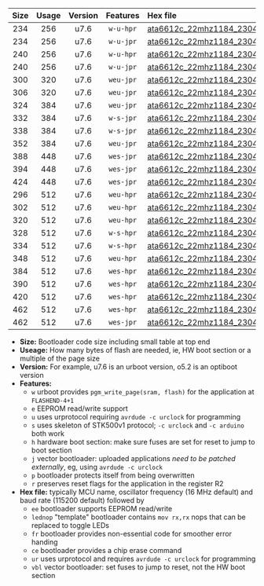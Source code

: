 |Size|Usage|Version|Features|Hex file|
|:-:|:-:|:-:|:-:|:--|
|234|256|u7.6|`w-u-hpr`|[ata6612c_22mhz1184_230400bps_ur.hex](https://raw.githubusercontent.com/stefanrueger/urboot/main//ata6612c_22mhz1184_230400bps_ur.hex)|
|234|256|u7.6|`w-u-jpr`|[ata6612c_22mhz1184_230400bps_ur_vbl.hex](https://raw.githubusercontent.com/stefanrueger/urboot/main//ata6612c_22mhz1184_230400bps_ur_vbl.hex)|
|240|256|u7.6|`w-u-hpr`|[ata6612c_22mhz1184_230400bps_lednop_ur.hex](https://raw.githubusercontent.com/stefanrueger/urboot/main//ata6612c_22mhz1184_230400bps_lednop_ur.hex)|
|240|256|u7.6|`w-u-jpr`|[ata6612c_22mhz1184_230400bps_lednop_ur_vbl.hex](https://raw.githubusercontent.com/stefanrueger/urboot/main//ata6612c_22mhz1184_230400bps_lednop_ur_vbl.hex)|
|300|320|u7.6|`weu-jpr`|[ata6612c_22mhz1184_230400bps_ee_ur_vbl.hex](https://raw.githubusercontent.com/stefanrueger/urboot/main//ata6612c_22mhz1184_230400bps_ee_ur_vbl.hex)|
|306|320|u7.6|`weu-jpr`|[ata6612c_22mhz1184_230400bps_ee_lednop_ur_vbl.hex](https://raw.githubusercontent.com/stefanrueger/urboot/main//ata6612c_22mhz1184_230400bps_ee_lednop_ur_vbl.hex)|
|324|384|u7.6|`weu-jpr`|[ata6612c_22mhz1184_230400bps_ee_lednop_fr_ur_vbl.hex](https://raw.githubusercontent.com/stefanrueger/urboot/main//ata6612c_22mhz1184_230400bps_ee_lednop_fr_ur_vbl.hex)|
|332|384|u7.6|`w-s-jpr`|[ata6612c_22mhz1184_230400bps_vbl.hex](https://raw.githubusercontent.com/stefanrueger/urboot/main//ata6612c_22mhz1184_230400bps_vbl.hex)|
|338|384|u7.6|`w-s-jpr`|[ata6612c_22mhz1184_230400bps_lednop_vbl.hex](https://raw.githubusercontent.com/stefanrueger/urboot/main//ata6612c_22mhz1184_230400bps_lednop_vbl.hex)|
|352|384|u7.6|`weu-jpr`|[ata6612c_22mhz1184_230400bps_ee_lednop_fr_ce_ur_vbl.hex](https://raw.githubusercontent.com/stefanrueger/urboot/main//ata6612c_22mhz1184_230400bps_ee_lednop_fr_ce_ur_vbl.hex)|
|388|448|u7.6|`wes-jpr`|[ata6612c_22mhz1184_230400bps_ee_vbl.hex](https://raw.githubusercontent.com/stefanrueger/urboot/main//ata6612c_22mhz1184_230400bps_ee_vbl.hex)|
|394|448|u7.6|`wes-jpr`|[ata6612c_22mhz1184_230400bps_ee_lednop_vbl.hex](https://raw.githubusercontent.com/stefanrueger/urboot/main//ata6612c_22mhz1184_230400bps_ee_lednop_vbl.hex)|
|424|448|u7.6|`wes-jpr`|[ata6612c_22mhz1184_230400bps_ee_lednop_fr_vbl.hex](https://raw.githubusercontent.com/stefanrueger/urboot/main//ata6612c_22mhz1184_230400bps_ee_lednop_fr_vbl.hex)|
|296|512|u7.6|`weu-hpr`|[ata6612c_22mhz1184_230400bps_ee_ur.hex](https://raw.githubusercontent.com/stefanrueger/urboot/main//ata6612c_22mhz1184_230400bps_ee_ur.hex)|
|302|512|u7.6|`weu-hpr`|[ata6612c_22mhz1184_230400bps_ee_lednop_ur.hex](https://raw.githubusercontent.com/stefanrueger/urboot/main//ata6612c_22mhz1184_230400bps_ee_lednop_ur.hex)|
|320|512|u7.6|`weu-hpr`|[ata6612c_22mhz1184_230400bps_ee_lednop_fr_ur.hex](https://raw.githubusercontent.com/stefanrueger/urboot/main//ata6612c_22mhz1184_230400bps_ee_lednop_fr_ur.hex)|
|328|512|u7.6|`w-s-hpr`|[ata6612c_22mhz1184_230400bps.hex](https://raw.githubusercontent.com/stefanrueger/urboot/main//ata6612c_22mhz1184_230400bps.hex)|
|334|512|u7.6|`w-s-hpr`|[ata6612c_22mhz1184_230400bps_lednop.hex](https://raw.githubusercontent.com/stefanrueger/urboot/main//ata6612c_22mhz1184_230400bps_lednop.hex)|
|348|512|u7.6|`weu-hpr`|[ata6612c_22mhz1184_230400bps_ee_lednop_fr_ce_ur.hex](https://raw.githubusercontent.com/stefanrueger/urboot/main//ata6612c_22mhz1184_230400bps_ee_lednop_fr_ce_ur.hex)|
|384|512|u7.6|`wes-hpr`|[ata6612c_22mhz1184_230400bps_ee.hex](https://raw.githubusercontent.com/stefanrueger/urboot/main//ata6612c_22mhz1184_230400bps_ee.hex)|
|390|512|u7.6|`wes-hpr`|[ata6612c_22mhz1184_230400bps_ee_lednop.hex](https://raw.githubusercontent.com/stefanrueger/urboot/main//ata6612c_22mhz1184_230400bps_ee_lednop.hex)|
|420|512|u7.6|`wes-hpr`|[ata6612c_22mhz1184_230400bps_ee_lednop_fr.hex](https://raw.githubusercontent.com/stefanrueger/urboot/main//ata6612c_22mhz1184_230400bps_ee_lednop_fr.hex)|
|462|512|u7.6|`wes-hpr`|[ata6612c_22mhz1184_230400bps_ee_lednop_fr_ce.hex](https://raw.githubusercontent.com/stefanrueger/urboot/main//ata6612c_22mhz1184_230400bps_ee_lednop_fr_ce.hex)|
|462|512|u7.6|`wes-jpr`|[ata6612c_22mhz1184_230400bps_ee_lednop_fr_ce_vbl.hex](https://raw.githubusercontent.com/stefanrueger/urboot/main//ata6612c_22mhz1184_230400bps_ee_lednop_fr_ce_vbl.hex)|

- **Size:** Bootloader code size including small table at top end
- **Useage:** How many bytes of flash are needed, ie, HW boot section or a multiple of the page size
- **Version:** For example, u7.6 is an urboot version, o5.2 is an optiboot version
- **Features:**
  + `w` urboot provides `pgm_write_page(sram, flash)` for the application at `FLASHEND-4+1`
  + `e` EEPROM read/write support
  + `u` uses urprotocol requiring `avrdude -c urclock` for programming
  + `s` uses skeleton of STK500v1 protocol; `-c urclock` and `-c arduino` both work
  + `h` hardware boot section: make sure fuses are set for reset to jump to boot section
  + `j` vector bootloader: uploaded applications *need to be patched externally*, eg, using `avrdude -c urclock`
  + `p` bootloader protects itself from being overwritten
  + `r` preserves reset flags for the application in the register R2
- **Hex file:** typically MCU name, oscillator frequency (16 MHz default) and baud rate (115200 default) followed by
  + `ee` bootloader supports EEPROM read/write
  + `lednop` "template" bootloader contains `mov rx,rx` nops that can be replaced to toggle LEDs
  + `fr` bootloader provides non-essential code for smoother error handing
  + `ce` bootloader provides a chip erase command
  + `ur` uses urprotocol and requires `avrdude -c urclock` for programming
  + `vbl` vector bootloader: set fuses to jump to reset, not the HW boot section

